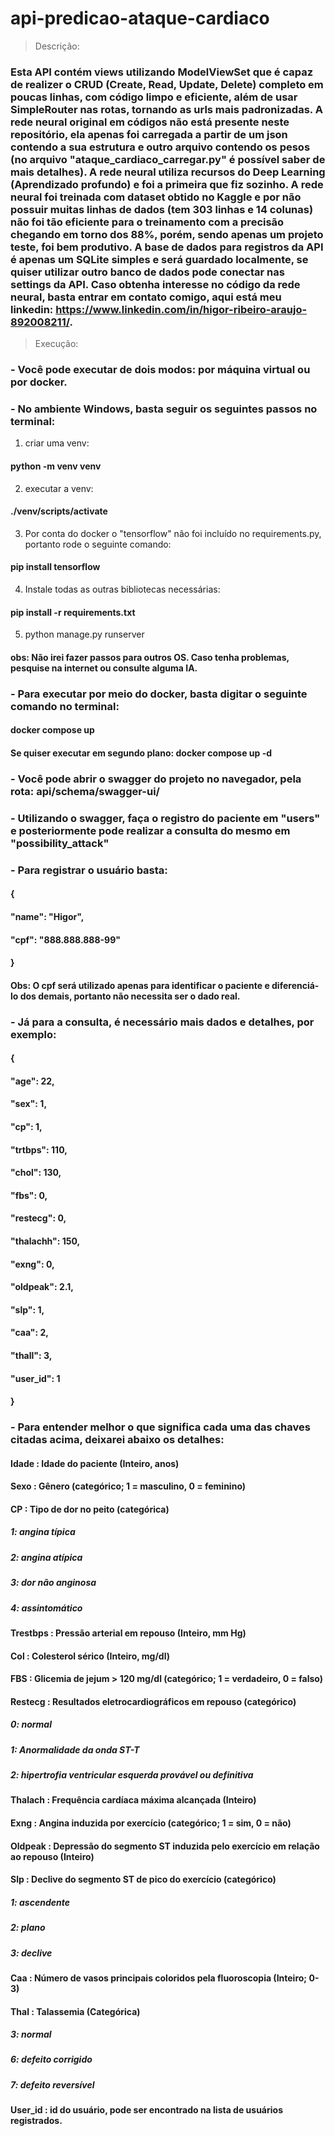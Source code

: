 ﻿# api-predicao-ataque-cardiaco

> Descrição:
### Esta API contém views utilizando ModelViewSet que é capaz de realizer o CRUD (Create, Read, Update, Delete) completo em poucas linhas, com código limpo e eficiente, além de usar SimpleRouter nas rotas, tornando as urls mais padronizadas. A rede neural original em códigos não está presente neste repositório, ela apenas foi carregada a partir de um json contendo a sua estrutura e outro arquivo contendo os pesos (no arquivo "ataque_cardiaco_carregar.py" é possível saber de mais detalhes). A rede neural utiliza recursos do Deep Learning (Aprendizado profundo) e foi a primeira que fiz sozinho. A rede neural foi treinada com dataset obtido no Kaggle e por não possuir muitas linhas de dados (tem 303 linhas e 14 colunas) não foi tão eficiente para o treinamento com a precisão chegando em torno dos 88%, porém, sendo apenas um projeto teste, foi bem produtivo. A base de dados para registros da API é apenas um SQLite simples e será guardado localmente, se quiser utilizar outro banco de dados pode conectar nas settings da API. Caso obtenha interesse no código da rede neural, basta entrar em contato comigo, aqui está meu linkedin: https://www.linkedin.com/in/higor-ribeiro-araujo-892008211/.

> Execução:

### - Você pode executar de dois modos: por máquina virtual ou por docker.
### - No ambiente Windows, basta seguir os seguintes passos no terminal:
1. criar uma venv:
#### python -m venv venv
2. executar a venv:
#### ./venv/scripts/activate
3. Por conta do docker o "tensorflow" não foi incluído no requirements.py, portanto rode o seguinte comando: 
#### pip install tensorflow
4. Instale todas as outras bibliotecas necessárias:
#### pip install -r requirements.txt
5. python manage.py runserver
#### obs: Não irei fazer passos para outros OS. Caso tenha problemas, pesquise na internet ou consulte alguma IA.
### - Para executar por meio do docker, basta digitar o seguinte comando no terminal:
#### docker compose up
#### Se quiser executar em segundo plano: docker compose up -d

### - Você pode abrir o swagger do projeto no navegador, pela rota: api/schema/swagger-ui/
### - Utilizando o swagger, faça o registro do paciente em "users" e posteriormente pode realizar a consulta do mesmo em "possibility_attack"
### - Para registrar o usuário basta:
#### {
  ####  "name": "Higor",
  ####  "cpf": "888.888.888-99"
#### }
#### Obs: O cpf será utilizado apenas para identificar o paciente e diferenciá-lo dos demais, portanto não necessita ser o dado real.
### - Já para a consulta, é necessário mais dados e detalhes, por exemplo:
#### {
  #### "age": 22,
  #### "sex": 1,
  #### "cp": 1,
  #### "trtbps": 110,
  #### "chol": 130,
  #### "fbs": 0,
  #### "restecg": 0,
  #### "thalachh": 150,
  #### "exng": 0,
  #### "oldpeak": 2.1,
  #### "slp": 1,
  #### "caa": 2,
  #### "thall": 3,
  #### "user_id": 1
#### }
### - Para entender melhor o que significa cada uma das chaves citadas acima, deixarei abaixo os detalhes:
#### Idade : Idade do paciente (Inteiro, anos)
#### Sexo : Gênero (categórico; 1 = masculino, 0 = feminino)
#### CP : Tipo de dor no peito (categórica)
##### 1: angina típica
##### 2: angina atípica
##### 3: dor não anginosa
##### 4: assintomático
#### Trestbps : Pressão arterial em repouso (Inteiro, mm Hg)
#### Col : Colesterol sérico (Inteiro, mg/dl)
#### FBS : Glicemia de jejum > 120 mg/dl (categórico; 1 = verdadeiro, 0 = falso)
#### Restecg : Resultados eletrocardiográficos em repouso (categórico)
##### 0: normal
##### 1: Anormalidade da onda ST-T
##### 2: hipertrofia ventricular esquerda provável ou definitiva
#### Thalach : Frequência cardíaca máxima alcançada (Inteiro)
#### Exng : Angina induzida por exercício (categórico; 1 = sim, 0 = não)
#### Oldpeak : Depressão do segmento ST induzida pelo exercício em relação ao repouso (Inteiro)
#### Slp : Declive do segmento ST de pico do exercício (categórico)
##### 1: ascendente
##### 2: plano
##### 3: declive
#### Caa : Número de vasos principais coloridos pela fluoroscopia (Inteiro; 0-3)
#### Thal : Talassemia (Categórica)
##### 3: normal
##### 6: defeito corrigido
##### 7: defeito reversível
#### User_id : id do usuário, pode ser encontrado na lista de usuários registrados.
